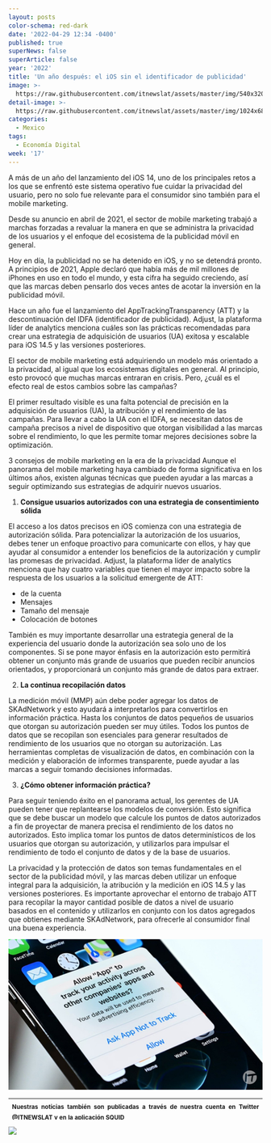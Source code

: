 ```yaml
---
layout: posts
color-schema: red-dark
date: '2022-04-29 12:34 -0400'
published: true
superNews: false
superArticle: false
year: '2022'
title: 'Un año después: el iOS sin el identificador de publicidad'
image: >-
  https://raw.githubusercontent.com/itnewslat/assets/master/img/540x320/Publicidad-ios-p.jpg
detail-image: >-
  https://raw.githubusercontent.com/itnewslat/assets/master/img/1024x680/Publicidad-ios-g.jpg
categories:
  - Mexico
tags:
  - Economía Digital
week: '17'
---
```

A más de un año del lanzamiento del iOS 14, uno de los principales retos a los que se enfrentó este sistema operativo fue cuidar la privacidad del usuario, pero no solo fue relevante para el consumidor sino también para el mobile marketing.

Desde su anuncio en abril de 2021, el sector de mobile marketing trabajó a marchas forzadas a revaluar la manera en que se administra la privacidad de los usuarios y el enfoque del ecosistema de la publicidad móvil en general.

Hoy en día, la publicidad no se ha detenido en iOS, y no se detendrá pronto. A principios de 2021, Apple declaró que había más de mil millones de iPhones en uso en todo el mundo, y esta cifra ha seguido creciendo, así que las marcas deben pensarlo dos veces antes de acotar la inversión en la publicidad móvil.

Hace un año  fue el lanzamiento del AppTrackingTransparency (ATT) y la descontinuación del IDFA (identificador de publicidad). Adjust, la plataforma líder de analytics menciona cuáles son las prácticas recomendadas para crear una estrategia de adquisición de usuarios (UA) exitosa y escalable para iOS 14.5 y las versiones posteriores.

El sector de mobile marketing está adquiriendo un modelo más orientado a la privacidad, al igual que los ecosistemas digitales en general. Al principio, esto provocó que muchas marcas entraran en crisis. Pero, ¿cuál es el efecto real de estos cambios sobre las campañas?

El primer resultado visible es una falta potencial de precisión en la adquisición de usuarios (UA), la atribución y el rendimiento de las campañas. Para llevar a cabo la UA con el IDFA, se necesitan datos de campaña precisos a nivel de dispositivo que otorgan visibilidad a las marcas sobre el rendimiento, lo que les permite tomar mejores decisiones sobre la optimización.
 
3 consejos de mobile marketing en la era de la privacidad
Aunque el panorama del mobile marketing haya cambiado de forma significativa en los últimos años, existen algunas técnicas que pueden ayudar a las marcas a seguir optimizando sus estrategias de adquirir nuevos usuarios.
 
1. **Consigue usuarios autorizados con una estrategia de consentimiento sólida**

El acceso a los datos precisos en iOS comienza con una estrategia de autorización sólida. Para potencializar la autorización de los usuarios, debes tener un enfoque proactivo para comunicarte con ellos, y hay que ayudar al consumidor a entender los beneficios de la autorización y cumplir las promesas de privacidad. Adjust, la plataforma líder de analytics menciona que hay cuatro variables que tienen el mayor impacto sobre la respuesta de los usuarios a la solicitud emergente de ATT:
- de la cuenta
- Mensajes
- Tamaño del mensaje
- Colocación de botones

También es muy importante desarrollar una estrategia general de la experiencia del usuario donde la autorización sea solo uno de los componentes. Si se pone mayor énfasis en la autorización esto permitirá obtener un conjunto más grande de usuarios que pueden recibir anuncios orientados, y proporcionará un conjunto más grande de datos para extraer.
 
2. **La continua recopilación datos**

La medición móvil (MMP) aún debe poder agregar los datos de SKAdNetwork y esto ayudará a interpretarlos para convertirlos en información práctica. Hasta los conjuntos de datos pequeños de usuarios que otorgan su autorización pueden ser muy útiles. Todos los puntos de datos que se recopilan son esenciales para generar resultados de rendimiento de los usuarios que no otorgan su autorización. Las herramientas completas de visualización de datos, en combinación con la medición y elaboración de informes transparente, puede ayudar a las marcas a seguir tomando decisiones informadas.

3. **¿Cómo obtener información práctica?**

Para seguir teniendo éxito en el panorama actual, los gerentes de UA pueden tener que replantearse los modelos de conversión. Esto significa que se debe buscar un modelo que calcule los  puntos de datos autorizados a fin de proyectar de manera precisa el rendimiento de los datos no autorizados. Esto implica tomar los puntos de datos determinísticos de los usuarios que otorgan su autorización, y utilizarlos para impulsar el rendimiento de todo el conjunto de datos y de la base de usuarios.

La privacidad y la protección de datos son temas fundamentales en el sector de la publicidad móvil, y las marcas deben utilizar un enfoque integral para la adquisición, la atribución y la medición en iOS 14.5 y las versiones posteriores. Es importante aprovechar el entorno de trabajo ATT para recopilar la mayor cantidad posible de datos a nivel de usuario basados en el contenido y utilizarlos en conjunto con los datos agregados que obtienes mediante SKAdNetwork, para ofrecerle al consumidor final una buena experiencia.

![](https://raw.githubusercontent.com/itnewslat/assets/master/img/540x320/Publicidad-ios-p.jpg)

<table style="height: 42px;" width="569">
<tbody>
<tr>
<td style="text-align: justify;"><sub><strong>Nuestras noticias también son publicadas a través de nuestra cuenta en Twitter <a href="https://twitter.com/itnewslat?lang=es">@ITNEWSLAT</a> y en la aplicación <a href="https://squidapp.co/en/">SQUID</a></strong></sub></td>
</tr>
</tbody>
</table>

<img src="https://tracker.metricool.com/c3po.jpg?hash=56f88a41e39ab42c063cc51676587a04"/>